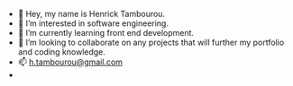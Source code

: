 - 👋 Hey, my name is Henrick Tambourou. 
- 👀 I’m interested in software engineering.
- 🌱 I’m currently learning front end development.
- 💞️ I’m looking to collaborate on any projects that will further my portfolio and coding knowledge. 
- 📫 h.tambourou@gmail.com
- 
<!---
H-Tambourou/H-Tambourou is a ✨ special ✨ repository because its `README.md` (this file) appears on your GitHub profile.
You can click the Preview link to take a look at your changes.
--->
